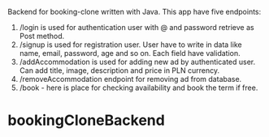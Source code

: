 Backend for booking-clone written with Java. This app have five endpoints:
1) /login is used for authentication user with @ and password retrieve as Post method.
2) /signup is used for registration user. User have to write in data like name, email, password, age and so on. Each field have validation.
3) /addAccommodation is used for adding new ad by authenticated user. Can add title, image, description and price in PLN currency.
4) /removeAccommodation endpoint for removing ad from database.
5) /book - here is place for checking availability and book the term if free.


# bookingCloneBackend


